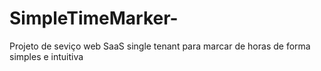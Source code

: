 # SimpleTimeMarker-
Projeto de seviço web SaaS single tenant para marcar de horas de forma simples e intuitiva
